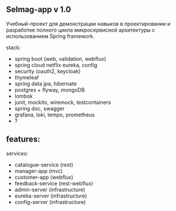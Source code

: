 ## Selmag-app v 1.0
Учебный-проект для демонстрации навыков в проектировании и разработке полного цикла микросервисной архитектуры с
использованием Spring framework.

stack:

- spring boot (web, validation, webflux)
- spring cloud netflix eureka, config
- security (oauth2, keycloak)
- thymeleaf
- spring data jpa, hibernate
- postgres + flyway, mongoDB
- lombok
- junit, mockito, wiremock, testcontainers
- spring doc, swagger
- grafana, loki, tempo, prometheus
- ?

features:
- 
services:
- catalogue-service (rest)
- manager-app (mvc)
- customer-app (webflux)
- feedback-service (rest-webflux)
- admin-server (infrastructure)
- eureka-server (infrastructure)
- config-server (infrastructure)
